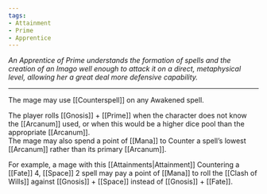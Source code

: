 ```yaml
---
tags:
- Attainment
- Prime
- Apprentice
---
```


_An Apprentice of Prime understands the formation of spells and the creation of an Imago well enough to attack it on a direct, metaphysical level, allowing her a great deal more defensive capability._

---

The mage may use [[Counterspell]] on any Awakened spell.

The player rolls [[Gnosis]] + [[Prime]] when the character does not know the [[Arcanum]] used, or when this would be a higher dice pool than the appropriate [[Arcanum]].\
The mage may also spend a point of [[Mana]] to Counter a spell’s lowest [[Arcanum]] rather than its primary [[Arcanum]].

For example, a mage with this [[Attainments|Attainment]] Countering a [[Fate]] 4, [[Space]] 2 spell may pay a point of [[Mana]] to roll the [[Clash of Wills]] against [[Gnosis]] + [[Space]] instead of [[Gnosis]] + [[Fate]].